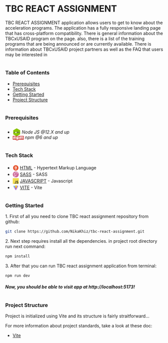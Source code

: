 <div style="display:flex; align-items: center">
  <h1>TBC REACT ASSIGNMENT</h1>
</div>
TBC REACT ASSIGNMENT application allows users to get to know about the acceleration programs. The application has a fully responsive landing page that has cross-platform compatibility. There is general information about the TBCxUSAID program on the page. also, there is a list of the training programs that are being announced or are currently available. There is information about TBCxUSAID project partners as well as the FAQ that users may be interested in

#

### Table of Contents

- [Prerequisites](#prerequisites)
- [Tech Stack](#tech-stack)
- [Getting Started](#getting-started)
- [Project Structure](#project-structure)

#

### Prerequisites

- <img src="readme/assets/node.png" width="25" style="position: relative; top: 8px" /> _Node JS @12.X and up_
- <img src="readme/assets/npm.png" width="35" style="position: relative; top: 4px" /> _npm @6 and up_

#

### Tech Stack

- <img src="readme/assets/html.png" height="18" style="position: relative; top: 4px" /> [HTML](https://html.com/) - Hypertext Markup Language
- <img src="readme/assets/sass.png" height="18" style="position: relative; top: 4px" /> [SASS](https://sass-lang.com/) - SASS
- <img src="readme/assets/js.png" height="18" style="position: relative; top: 4px" /> [JAVASCRIPT](https://www.javascript.com/) - Javascript
- <img src="readme/assets/vite.jpeg" height="18" style="position: relative; top: 4px" /> [VITE](https://vitejs.dev/) - Vite

#

### Getting Started

1\. First of all you need to clone TBC react assignment repository from github:

```sh
git clone https://github.com/NikaKhiz/tbc-react-assignment.git
```

2\. Next step requires install all the dependencies. in project root directory run next command:

```sh
npm install
```

3\. After that you can run TBC react assignment application from terminal:

```sh
npm run dev
```

##### Now, you should be able to visit app at http://localhost:5173!

#

### Project Structure

Project is initialized using Vite and its structure is fairly straitforward...

For more information about project standards, take a look at these doc:

- [Vite](https://vitejs.dev/guide/)
